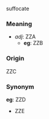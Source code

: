 suffocate
### Meaning
+ _adj_: ZZA
    + __eg__: ZZB

### Origin

ZZC

### Synonym

__eg__: ZZD

+ ZZE


